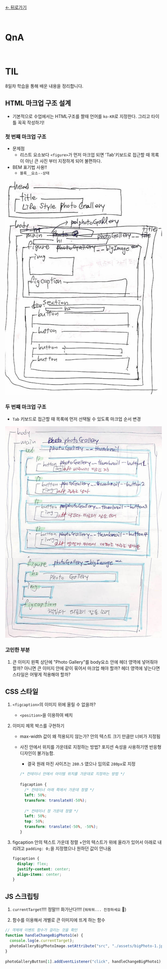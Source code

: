 [← 뒤로가기](./README.md)

<br />

# QnA

<br/>

# TIL

8일차 학습을 통해 배운 내용을 정리합니다.

## HTML 마크업 구조 설계

- 기본적으로 수업에서는 HTML구조를 짤때 언어를 `ko-KR`로 지정한다. 그리고 타이틀 꼭꼭 작성하기!

### 첫 번째 마크업 구조

- 문제점
  - 리스트 요소보다 `<figure>`가 먼저 마크업 되면 'Tab'키보드로 접근할 때 목록이 아닌 큰 사진 부터 지정하게 되어 불편하다.
- BEM 표기법 사용!!
  - `블록__요소--상태`

![](./assets/TIL01_photoGallary__markupStructure--1.jpg)

### 두 번째 마크업 구조

- `Tab` 키보드로 접근할 때 목록에 먼저 선택될 수 있도록 마크업 순서 변경

![](./assets/TIL01_photoGallary__markupStructure--2.jpg)

### 고민한 부분

1. 큰 이미지 왼쪽 상단에 "Photo Gallery"를 body요소 안에 헤더 영역에 넣어줘야 할까? 아니면 큰 이미지 안에 같이 묶어서 마크업 해야 할까?
   헤더 영역에 넣는다면 스타일은 어떻게 적용해야 할까?

## CSS 스타일

1. `<figcaption>`의 이미지 위에 올릴 수 없을까?

   - `<position>`을 이용하여 배치

2. 이미지 제목 박스를 구현하기

   - max-width 값이 왜 적용되지 않는가? 안의 텍스트 크기 만큼만 너비가 지정됨
   - 사진 안에서 위치를 가운데로 지정하는 방법? 포지션 속성을 사용하기엔 반응형 디자인이 불가능함.

     - 결국 원래 마진 사이즈는 `280.5` 였으나 임의로 `280px`로 지정

     ```css
     /* 컨테이너 안에서 아이템 위치를 가운데로 지정하는 방법 */

     figcaption {
       /* 컨테이너 아래 쪽에서 가운데 정렬 */
       left: 50%;
       transform: translateX(-50%);

       /* 컨테이너 정 가운데 정렬 */
       left: 50%;
       top: 50%;
       transform: translate(-50%, -50%);
     }
     ```

3. figcaption 안의 텍스트 가운데 정렬 +안의 텍스트가 위에 올라가 있어서 아래로 내리려고 `padding: 0;`을 지정했으나 원하던 값이 안나옴

   ```css
   figcaption {
     display: flex;
     justify-content: center;
     align-items: center;
   }
   ```

## JS 스크립팅

1. `currentTarget`!!!! 정말!!! 화가난다!!!! (`워워워... 진정하세요` 🐧)

2. 함수를 이용해서 개별로 큰 이미지에 뜨게 하는 함수

```js
// 객체에 이벤트 함수가 걸리는 것을 확인
function handleChangeBigPhoto1(e) {
  console.log(e.currentTarget);
  photoGalleryBigPhotoImage.setAttribute("src", "./assets/bigPhoto-1.jpg");
}

photoGalleryButton[1].addEventListener("click", handleChangeBigPhoto1);
```
